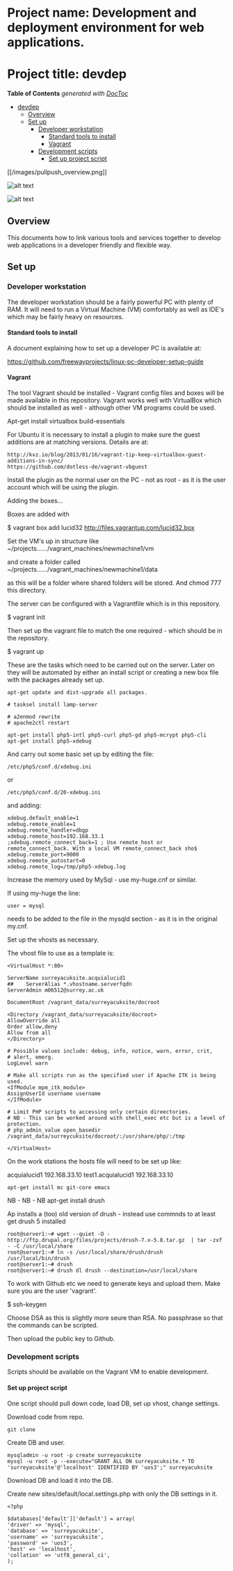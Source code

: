 # Project name: Development and deployment environment for web applications.
# Project title: devdep

**Table of Contents**  *generated with [DocToc](http://doctoc.herokuapp.com/)*

- [devdep](#)
	- [Overview](#)
	- [Set up](#)
		- [Developer workstation](#)
			- [Standard tools to install](#)
			- [Vagrant](#)
		- [Development scripts](#)
			- [Set up project script](#)


[[/images/pullpush_overview.png]]


![alt text](https://docs.google.com/drawings/d/1e-bYXsE9qtk0sOts_jJxmsNMz1Mhxa_Sck-aXAY195M/pub?w=960&amp;h=720 "Logo Title Text 1")


![alt text](https://docs.google.com/drawings/d/1T_M633W0tE06bcuB1LsS3eH14eaeEcBBffnV3-7pdVM/pub?w=960&h=720 "Logo Title Text 2")

## Overview

This documents how to link various tools and services together to develop web applications in a developer friendly and flexible way.

## Set up

### Developer workstation

The developer workstation should be a fairly powerful PC with plenty of RAM.  It will need to run a Virtual Machine (VM) comfortably as well as IDE's which may be fairly heavy on resources.


#### Standard tools to install

A document explaining how to set up a developer PC is available at:

https://github.com/freewayprojects/linux-pc-developer-setup-guide


#### Vagrant

The tool Vagrant should be installed - Vagrant config files and boxes will be made available in this repository.  Vagrant works well with VirtualBox which should be installed as well - although other VM programs could be used.

Apt-get install virtualbox build-essentials


For Ubuntu it is necessary to install a plugin to make sure the guest additions are at matching versions.  Details are at:

    http://kvz.io/blog/2013/01/16/vagrant-tip-keep-virtualbox-guest-additions-in-sync/
    https://github.com/dotless-de/vagrant-vbguest

Install the plugin as the normal user on the PC - not as root - as it is the user account which will be using the plugin.

Adding the boxes...

Boxes are added with

$ vagrant box add lucid32 http://files.vagrantup.com/lucid32.box


    
Set the VM's up in structure like ~/projects....../vagrant_machines/newmachine1/vm

and create a folder called ~/projects....../vagrant_machines/newmachine1/data

as this will be a folder where shared folders will be stored.  And chmod 777 this directory.

The server can be configured with a Vagrantfile which is in this repository.


$ vagrant init

Then set up the vagrant file to match the one required - which should be in the repository.

$ vagrant up


These are the tasks which need to be carried out on the server.  Later on they will be automated by either an install script or creating a new box file with the packages already set up.

    apt-get update and dist-upgrade all packages.

    # tasksel install lamp-server

    # a2enmod rewrite
    # apache2ctl restart
    
    apt-get install php5-intl php5-curl php5-gd php5-mcrypt php5-cli
    apt-get install php5-xdebug
    
And carry out some basic set up by editing the file:

    /etc/php5/conf.d/xdebug.ini
or

    /etc/php5/conf.d/20-xdebug.ini

and adding:

    xdebug.default_enable=1
    xdebug.remote_enable=1
    xdebug.remote_handler=dbgp
    xdebug.remote_host=192.168.33.1
    ;xdebug.remote_connect_back=1 ; Use remote_host or remote_connect_back. With a local VM remote_connect_back sho$
    xdebug.remote_port=9000
    xdebug.remote_autostart=0
    xdebug.remote_log=/tmp/php5-xdebug.log

Increase the memory used by MySql - use my-huge.cnf or similar.

If using my-huge the line:

    user = mysql 

needs to be added to the file in the mysqld section - as it is in the original my.cnf.


Set up the vhosts as necessary.

The vhost file to use as a template is:

    <VirtualHost *:80>

    ServerName surreyacuksite.acquialucid1
    ##    ServerAlias *.vhostname.serverfqdn
    ServerAdmin m06512@surrey.ac.uk
    
    DocumentRoot /vagrant_data/surreyacuksite/docroot
    
    <Directory /vagrant_data/surreyacuksite/docroot>
	AllowOverride all
	Order allow,deny
	Allow from all
    </Directory>
    
    # Possible values include: debug, info, notice, warn, error, crit,
    # alert, emerg.
    LogLevel warn

    # Make all scripts run as the specified user if Apache ITK is being used.
    <IfModule mpm_itk_module>
	AssignUserId username username
    </IfModule>

    # Limit PHP scripts to accessing only certain direectories.
    # NB - This can be worked around with shell_exec etc but is a level of protection.
    # php_admin_value open_basedir /vagrant_data/surreycuksite/docroot/:/usr/share/php/:/tmp

    </VirtualHost>


On the work stations the hosts file will need to be set up like:

acquialucid1    192.168.33.10
test1.acquialucid1      192.168.33.10

    apt-get install mc git-core emacs
 
 
NB - NB - NB    apt-get install drush

Ap installs a (too) old version of drush - instead use commnds to at least get drush 5 installed


    root@server1:~# wget --quiet -O - http://ftp.drupal.org/files/projects/drush-7.x-5.8.tar.gz  | tar -zxf - -C /usr/local/share
    root@server1:~# ln -s /usr/local/share/drush/drush /usr/local/bin/drush
    root@server1:~# drush
    root@server1:~# drush dl drush --destination=/usr/local/share


To work with Github etc we need to generate keys and upload them.  Make sure you are the user 'vagrant'.

$ ssh-keygen

Choose DSA as this is slightly more seure than RSA.  No passphrase so that the commands can be scripted.

Then upload the public key to Github.


### Development scripts

Scripts should be available on the Vagrant VM to enable development.

#### Set up project script

One script should pull down code, load DB, set up vhost, change settings.

Download code from repo.

    git clone

Create DB and user.

    mysqladmin -u root -p create surreyacuksite
    mysql -u root -p --execute="GRANT ALL ON surreyacuksite.* TO 'surreyacuksite'@'localhost' IDENTIFIED BY 'uos3';" surreyacuksite


Download DB and load it into the DB.

Create new sites/default/local.settings.php with only the DB settings in it.

    <?php

    $databases['default']['default'] = array(
    'driver' => 'mysql',
    'database' => 'surreyacuksite',
    'username' => 'surreyacuksite',
    'password' => 'uos3',
    'host' => 'localhost',
    'collation' => 'utf8_general_ci',
    );


